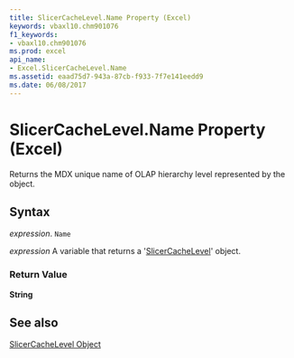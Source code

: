 ```yaml
---
title: SlicerCacheLevel.Name Property (Excel)
keywords: vbaxl10.chm901076
f1_keywords:
- vbaxl10.chm901076
ms.prod: excel
api_name:
- Excel.SlicerCacheLevel.Name
ms.assetid: eaad75d7-943a-87cb-f933-7f7e141eedd9
ms.date: 06/08/2017
---
```



# SlicerCacheLevel.Name Property (Excel)

Returns the MDX unique name of OLAP hierarchy level represented by the object.


## Syntax

 _expression_. `Name`

 _expression_ A variable that returns a '[SlicerCacheLevel](Excel.SlicerCacheLevel.md)' object.


### Return Value

 **String**


## See also


[SlicerCacheLevel Object](Excel.SlicerCacheLevel.md)

